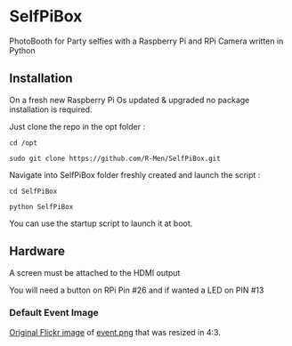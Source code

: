 # SelfPiBox
PhotoBooth for Party selfies with a Raspberry Pi and RPi Camera written in Python

## Installation
On a fresh new Raspberry Pi Os updated & upgraded no package installation is required. 

Just clone the repo in the opt folder :

`cd /opt`

`sudo git clone https://github.com/R-Men/SelfPiBox.git`

Navigate into SelfPiBox folder freshly created and launch the script : 

`cd SelfPiBox`

`python SelfPiBox`

You can use the startup script to launch it at boot.

## Hardware 
A screen must be attached to the HDMI output

You will need a button on RPi Pin #26 and if wanted a LED on PIN #13

### Default Event Image 
[Original Flickr image](https://flic.kr/p/LhSZBG) of [event.png](assets/background/event.png) that was resized in 4:3. 
